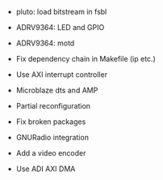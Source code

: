 * pluto: load bitstream in fsbl
* ADRV9364: LED and GPIO
* ADRV9364: motd
* Fix dependency chain in Makefile (ip etc.)
* Use AXI interrupt controller
* Microblaze dts and AMP
* Partial reconfiguration
* Fix broken packages

* GNURadio integration
* Add a video encoder
* Use ADI AXI DMA
